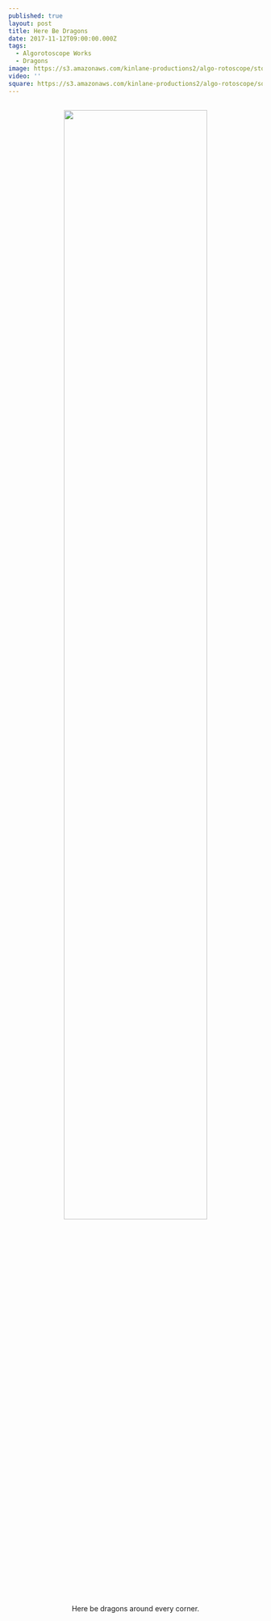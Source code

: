 ```yaml
---
published: true
layout: post
title: Here Be Dragons
date: 2017-11-12T09:00:00.000Z
tags:
  - Algorotoscope Works
  - Dragons
image: https://s3.amazonaws.com/kinlane-productions2/algo-rotoscope/stories/dragon_close-up_yellow_collage.jpg
video: ''
square: https://s3.amazonaws.com/kinlane-productions2/algo-rotoscope/square/dragon_close-up_yellow_collage_square.jpg
---
```

<p align="center"><img src="{{ page.image }}" width="75%" style="padding: 15px;" /></p>
<center>Here be dragons around every corner.</center>
